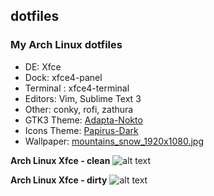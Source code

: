 ## dotfiles


### My Arch Linux dotfiles

* DE: Xfce
* Dock: xfce4-panel
* Terminal : xfce4-terminal
* Editors: Vim, Sublime Text 3
* Other: conky, rofi, zathura
* GTK3 Theme: [Adapta-Nokto](https://github.com/adapta-project/adapta-gtk-theme)
* Icons Theme: [Papirus-Dark](https://github.com/PapirusDevelopmentTeam/papirus-icon-theme)
* Wallpaper: [mountains_snow_1920x1080.jpg](https://lut.im/aNrOuDuN1o/O5Gp8K4SJzmHYcBI.jpg)


**Arch Linux Xfce - clean**
![alt text](https://lut.im/LkG3VQPgkA/hvbQGockSjRUCaRm.png)

**Arch Linux Xfce - dirty**
![alt text](https://lut.im/EQYaIeZqFI/okQgahHoCd5lxRDF.png)

